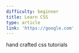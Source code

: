 ```yaml
---
difficulty: beginner
title: Learn CSS
type: article
link: 'https://google.com'
---
```


hand crafted css tutorials
